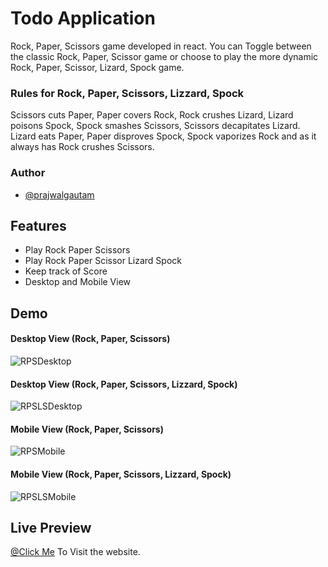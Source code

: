 # Todo Application
Rock, Paper, Scissors game developed in react. You can Toggle between the classic Rock, Paper, Scissor game or 
choose to play the more dynamic Rock, Paper, Scissor, Lizard, Spock game.
### Rules for Rock, Paper, Scissors, Lizzard, Spock
Scissors cuts Paper, Paper covers Rock, Rock crushes Lizard, Lizard poisons Spock, Spock smashes Scissors, Scissors decapitates Lizard. Lizard eats Paper, Paper disproves Spock, Spock vaporizes Rock and as it always has Rock crushes Scissors.


### Author

- [@prajwalgautam](https://www.github.com/prajwal18)


## Features

- Play Rock Paper Scissors
- Play Rock Paper Scissor Lizard Spock
- Keep track of Score
- Desktop and Mobile View



## Demo
#### Desktop View (Rock, Paper, Scissors)
![RPSDesktop](https://user-images.githubusercontent.com/28219362/174423996-6b693615-dd05-480b-bd8c-ffee95839816.jpg)

#### Desktop View (Rock, Paper, Scissors, Lizzard, Spock)
![RPSLSDesktop](https://user-images.githubusercontent.com/28219362/174424021-ebddb398-b78f-4751-8103-28e893b0d07c.jpg)

#### Mobile View (Rock, Paper, Scissors)
![RPSMobile](https://user-images.githubusercontent.com/28219362/174424085-6facdae6-151b-412f-a5a9-96c1acf7441a.jpg)

#### Mobile View (Rock, Paper, Scissors, Lizzard, Spock)
![RPSLSMobile](https://user-images.githubusercontent.com/28219362/174424047-6c52d215-b767-4e6c-96c0-4a5a88fb3542.jpg)




## Live Preview
[@Click Me](https://prajwal18.github.io/Rock-Paper-Scissors/) To Visit the website.